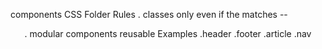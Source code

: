 components CSS Folder
Rules 
. classes only even if the <tag> matches -- <header class='header'>
. modular components reusable
    Examples
    .header
    .footer
    .article
    .nav
